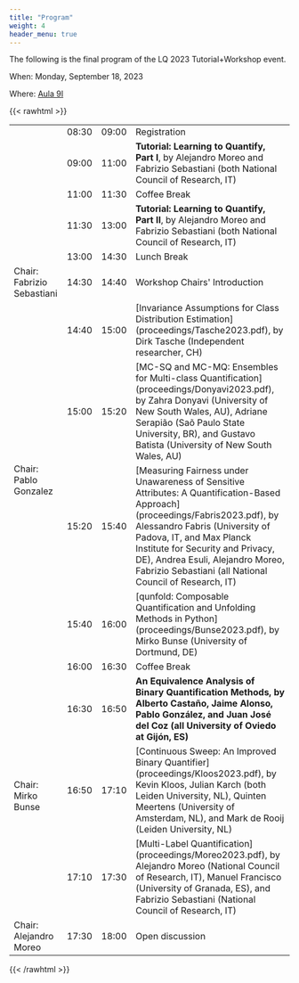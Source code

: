 ```yaml
---
title: "Program"
weight: 4
header_menu: true
---
```


The following is the final program of the LQ 2023 Tutorial+Workshop event.

When: Monday, September 18, 2023

Where: [Aula 9I](https://www.polito.it/ateneo/chi-siamo/sedi-e-mappe?sellocale=bl_id%253DTO_CIT08%2526fl_id%253DXS01%2526rm_id%253D010&lang=it)

{{< rawhtml >}}

<table class="mytable">

<tr> <td>  </td> <td> 08:30 </td> <td> 09:00 </td> <td> Registration</td></tr>
<tr> <td>  </td> <td> 09:00 </td> <td> 11:00 </td> <td> <strong>Tutorial: Learning to Quantify, Part I</strong>, by Alejandro Moreo and Fabrizio Sebastiani (both National Council of Research, IT)</td></tr>
<tr> <td>  </td> <td> 11:00 </td> <td> 11:30 </td> <td> Coffee Break</td></tr>
<tr> <td>  </td> <td> 11:30 </td> <td> 13:00 </td> <td> <strong>Tutorial: Learning to Quantify, Part II</strong>, by Alejandro Moreo and Fabrizio Sebastiani (both National Council of Research, IT)</td></tr>
<tr> <td>  </td> <td> 13:00 </td> <td> 14:30 </td> <td> Lunch Break</td></tr>
<tr> <td> Chair: Fabrizio Sebastiani </td> <td> 14:30 </td> <td> 14:40 </td> <td> Workshop Chairs' Introduction</td></tr>
<tr> <td rowspan="4"> Chair: Pablo Gonzalez </td> <td> 14:40 </td> <td> 15:00 </td> <td>[Invariance Assumptions for Class Distribution Estimation](proceedings/Tasche2023.pdf), by Dirk Tasche (Independent researcher, CH)</td></tr>
<tr> <td>  15:00 </td> <td> 15:20 </td> <td>[MC-SQ and MC-MQ: Ensembles for Multi-class Quantification](proceedings/Donyavi2023.pdf), by Zahra Donyavi (University of New South Wales, AU), Adriane Serapião (Saõ Paulo State University, BR), and Gustavo Batista  (University of New South Wales, AU)</td></tr>
<tr> <td>  15:20 </td> <td> 15:40 </td> <td> [Measuring Fairness under Unawareness of Sensitive Attributes: A Quantification-Based Approach](proceedings/Fabris2023.pdf), by Alessandro Fabris (University of Padova, IT, and Max Planck Institute for Security and Privacy, DE), Andrea Esuli, Alejandro Moreo, Fabrizio Sebastiani (all National Council of Research, IT)</td></tr>
<tr> <td>  15:40 </td> <td> 16:00 </td> <td> [qunfold: Composable Quantification and Unfolding Methods in Python](proceedings/Bunse2023.pdf), by Mirko Bunse (University of Dortmund, DE)</td></tr>
<tr> <td>  </td> <td> 16:00 </td> <td> 16:30 </td> <td> Coffee Break</td></tr>
<tr> <td rowspan="3"> Chair: Mirko Bunse </td> <td> 16:30 </td> <td> 16:50 </td> <td> <strong>An Equivalence Analysis of Binary Quantification Methods, by Alberto Castaño, Jaime Alonso, Pablo González, and Juan José del Coz (all University of Oviedo at Gijón, ES)</td></tr>
<tr> <td>  16:50 </td> <td> 17:10 </td> <td> [Continuous Sweep: An Improved Binary Quantifier](proceedings/Kloos2023.pdf), by Kevin Kloos, Julian Karch (both Leiden University, NL), Quinten Meertens (University of Amsterdam, NL), and Mark de Rooij (Leiden University, NL)</td></tr>
<tr> <td>  17:10 </td> <td> 17:30 </td> <td> [Multi-Label Quantification](proceedings/Moreo2023.pdf), by Alejandro Moreo (National Council of Research, IT), Manuel Francisco (University of Granada, ES), and Fabrizio Sebastiani (National Council of Research, IT)</td></tr>
<tr> <td> Chair: Alejandro Moreo </td> <td> 17:30 </td> <td> 18:00 </td> <td> Open discussion</td></tr>
</table>

{{< /rawhtml >}}
